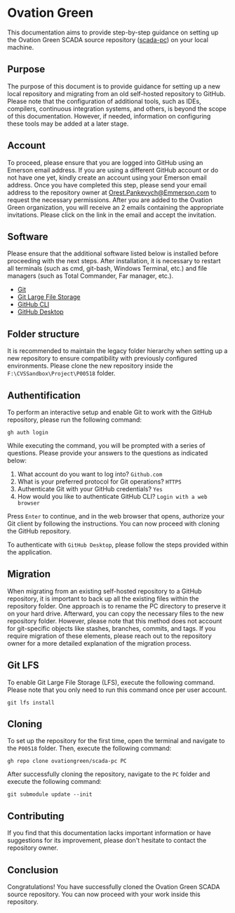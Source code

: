 # Ovation Green

This documentation aims to provide step-by-step guidance on setting up the Ovation Green SCADA source repository ([scada-pc](https://github.com/ovationgreen/scada-pc)) on your local machine.

## Purpose

The purpose of this document is to provide guidance for setting up a new local repository and migrating from an old self-hosted repository to GitHub. Please note that the configuration of additional tools, such as IDEs, compilers, continuous integration systems, and others, is beyond the scope of this documentation. However, if needed, information on configuring these tools may be added at a later stage.

## Account

To proceed, please ensure that you are logged into GitHub using an Emerson email address. If you are using a different GitHub account or do not have one yet, kindly create an account using your Emerson email address. Once you have completed this step, please send your email address to the repository owner at [Orest.Pankevych@Emmerson.com](mailto:Orest.Pankevych@Emmerson.com) to request the necessary permissions. After you are added to the Ovation Green organization, you will receive an 2 emails containing the appropriate invitations. Please click on the link in the email and accept the invitation.

## Software

Please ensure that the additional software listed below is installed before proceeding with the next steps. After installation, it is necessary to restart all terminals (such as cmd, git-bash, Windows Terminal, etc.) and file managers (such as Total Commander, Far manager, etc.).

* [Git](https://git-scm.com/downloads)
* [Git Large File Storage](https://git-lfs.com)
* [GitHub CLI](https://cli.github.com)
* [GitHub Desktop](https://desktop.github.com)

## Folder structure

It is recommended to maintain the legacy folder hierarchy when setting up a new repository to ensure compatibility with previously configured environments. Please clone the new repository inside the `F:\CVSSandbox\Project\P00518` folder.

## Authentification

To perform an interactive setup and enable Git to work with the GitHub repository, please run the following command:

```
gh auth login
```

While executing the command, you will be prompted with a series of questions. Please provide your answers to the questions as indicated below:
1. What account do you want to log into? `Github.com`
2. What is your preferred protocol for Git operations? `HTTPS`
3. Authenticate Git with your GitHub credentials? `Yes`
4. How would you like to authenticate GitHub CLI? `Login with a web browser`

Press `Enter` to continue, and in the web browser that opens, authorize your Git client by following the instructions. You can now proceed with cloning the GitHub repository.

To authenticate with `GitHub Desktop`, please follow the steps provided within the application.

## Migration

When migrating from an existing self-hosted repository to a GitHub repository, it is important to back up all the existing files within the repository folder. One approach is to rename the PC directory to preserve it on your hard drive. Afterward, you can copy the necessary files to the new repository folder. However, please note that this method does not account for git-specific objects like stashes, branches, commits, and tags. If you require migration of these elements, please reach out to the repository owner for a more detailed explanation of the migration process.

## Git LFS

To enable Git Large File Storage (LFS), execute the following command. Please note that you only need to run this command once per user account.

```
git lfs install
```

## Cloning

To set up the repository for the first time, open the terminal and navigate to the `P00518` folder. Then, execute the following command:

```
gh repo clone ovationgreen/scada-pc PC
```
After successfully cloning the repository, navigate to the `PC` folder and execute the following command:
```
git submodule update --init
```

## Contributing

If you find that this documentation lacks important information or have suggestions for its improvement, please don't hesitate to contact the repository owner.

## Conclusion

Congratulations! You have successfully cloned the Ovation Green SCADA source repository. You can now proceed with your work inside this repository.
